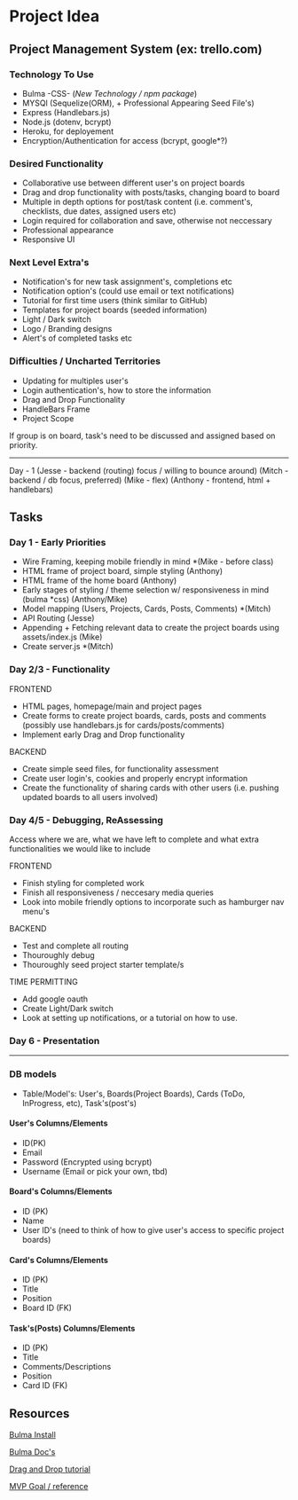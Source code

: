 # Project Idea
## Project Management System (ex: trello.com)
### Technology To Use
* Bulma -CSS-  (*New Technology / npm package*)
* MYSQl (Sequelize(ORM), + Professional Appearing Seed File's)
* Express (Handlebars.js)
* Node.js (dotenv, bcrypt)
* Heroku, for deployement
* Encryption/Authentication for access (bcrypt, google*?)

### Desired Functionality
* Collaborative use between different user's on project boards
* Drag and drop functionality with posts/tasks, changing board to board
* Multiple in depth options for post/task content (i.e. comment's, checklists, due dates, assigned users etc)
* Login required for collaboration and save, otherwise not neccessary
* Professional appearance 
* Responsive UI

### Next Level Extra's
* Notification's for new task assignment's, completions etc
* Notification option's (could use email or text notifications)
* Tutorial for first time users (think similar to GitHub) 
* Templates for project boards (seeded information)
* Light / Dark switch
* Logo / Branding designs
* Alert's of completed tasks etc

### Difficulties / Uncharted Territories
* Updating for multiples user's 
* Login authentication's, how to store the information
* Drag and Drop Functionality
* HandleBars Frame
* Project Scope


If group is on board, task's need to be discussed and assigned based on priority.

---
Day - 1 
(Jesse - backend (routing) focus / willing to bounce around)
(Mitch - backend / db focus, preferred)
(Mike - flex)
(Anthony - frontend, html + handlebars)

## Tasks 
### Day 1 - Early Priorities
* Wire Framing, keeping mobile friendly in mind *(Mike - before class)
* HTML frame of project board, simple styling (Anthony)
* HTML frame of the home board (Anthony)
* Early stages of styling / theme selection w/ responsiveness in mind (bulma *css) (Anthony/Mike)
* Model mapping (Users, Projects, Cards, Posts, Comments) *(Mitch)
* API Routing (Jesse)
* Appending + Fetching relevant data to create the project boards using assets/index.js (Mike)
* Create server.js *(Mitch)

### Day 2/3 - Functionality
FRONTEND
* HTML pages, homepage/main and project pages
* Create forms to create project boards, cards, posts and comments (possibly use handlebars.js for cards/posts/comments)
* Implement early Drag and Drop functionality

BACKEND
* Create simple seed files, for functionality assessment
* Create user login's, cookies and properly encrypt information
* Create the functionality of sharing cards with other users (i.e. pushing updated boards to all users involved)

### Day 4/5 - Debugging, ReAssessing
Access where we are, what we have left to complete and what extra functionalities we would like to include

FRONTEND
* Finish styling for completed work
* Finish all responsiveness / neccesary media queries
* Look into mobile friendly options to incorporate such as hamburger nav menu's

BACKEND
* Test and complete all routing 
* Thouroughly debug 
* Thouroughly seed project starter template/s

TIME PERMITTING
* Add google oauth
* Create Light/Dark switch
* Look at setting up notifications, or a tutorial on how to use.

### Day 6 - Presentation 

---

### DB models
* Table/Model's: User's, Boards(Project Boards), Cards (ToDo, InProgress, etc), Task's(post's)

#### User's Columns/Elements
* ID(PK)
* Email
* Password (Encrypted using bcrypt)
* Username (Email or pick your own, tbd)

#### Board's Columns/Elements
* ID (PK)
* Name
* User ID's (need to think of how to give user's access to specific project boards)

#### Card's Columns/Elements
* ID (PK) 
* Title
* Position
* Board ID (FK)

#### Task's(Posts) Columns/Elements
* ID (PK)
* Title
* Comments/Descriptions
* Position
* Card ID (FK)







## Resources
[Bulma Install](https://bulma.io/documentation/customize/with-webpack/)

[Bulma Doc's](https://bulma.io/documentation/)

[Drag and Drop tutorial](https://www.youtube.com/watch?v=OHTudicK7nY)

[MVP Goal / reference](https://kanbanflow.com/)
